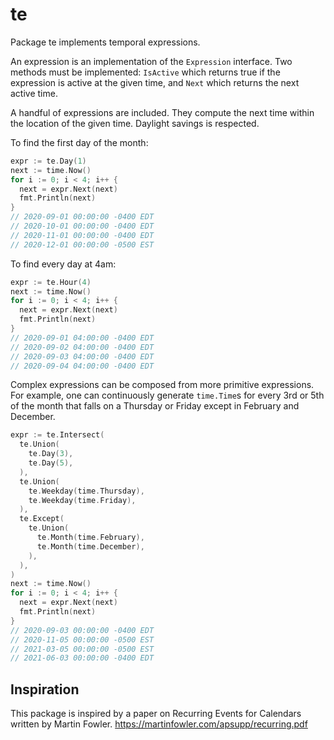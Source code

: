 # te

Package te implements temporal expressions.

An expression is an implementation of the `Expression` interface. Two methods
must be implemented: `IsActive` which returns true if the expression is active
at the given time, and `Next` which returns the next active time.

A handful of expressions are included. They compute the next time within the
location of the given time. Daylight savings is respected.

To find the first day of the month:

```go
expr := te.Day(1)
next := time.Now()
for i := 0; i < 4; i++ {
  next = expr.Next(next)
  fmt.Println(next)
}
// 2020-09-01 00:00:00 -0400 EDT
// 2020-10-01 00:00:00 -0400 EDT
// 2020-11-01 00:00:00 -0400 EDT
// 2020-12-01 00:00:00 -0500 EST
```

To find every day at 4am:

```go
expr := te.Hour(4)
next := time.Now()
for i := 0; i < 4; i++ {
  next = expr.Next(next)
  fmt.Println(next)
}
// 2020-09-01 04:00:00 -0400 EDT
// 2020-09-02 04:00:00 -0400 EDT
// 2020-09-03 04:00:00 -0400 EDT
// 2020-09-04 04:00:00 -0400 EDT
```

Complex expressions can be composed from more primitive expressions. For
example, one can continuously generate `time.Time`s for every 3rd or 5th of
the month that falls on a Thursday or Friday except in February and December.

```go
expr := te.Intersect(
  te.Union(
    te.Day(3),
    te.Day(5),
  ),
  te.Union(
    te.Weekday(time.Thursday),
    te.Weekday(time.Friday),
  ),
  te.Except(
    te.Union(
      te.Month(time.February),
      te.Month(time.December),
    ),
  ),
)
next := time.Now()
for i := 0; i < 4; i++ {
  next = expr.Next(next)
  fmt.Println(next)
}
// 2020-09-03 00:00:00 -0400 EDT
// 2020-11-05 00:00:00 -0500 EST
// 2021-03-05 00:00:00 -0500 EST
// 2021-06-03 00:00:00 -0400 EDT
```

## Inspiration

This package is inspired by a paper on Recurring Events for Calendars
written by Martin Fowler. https://martinfowler.com/apsupp/recurring.pdf

